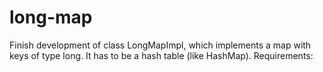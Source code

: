 # long-map

Finish development of class LongMapImpl, which implements a map with keys of type long. It has to be a hash table (like HashMap). Requirements:
